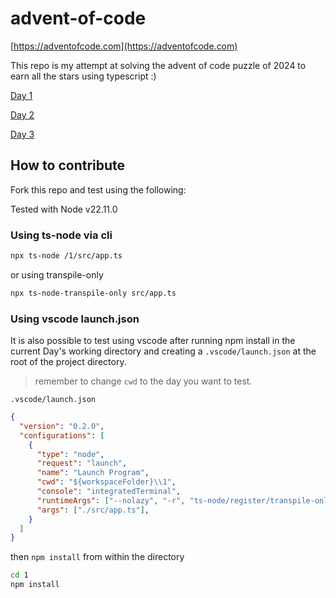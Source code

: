# advent-of-code

[https://adventofcode.com](https://adventofcode.com)

This repo is my attempt at solving the advent of code puzzle of 2024 to earn all the stars using typescript :)

[Day 1](./1/)

[Day 2](./2/)

[Day 3](./2/)

## How to contribute

Fork this repo and test using the following:

Tested with Node v22.11.0

### Using ts-node via cli

```sh
npx ts-node /1/src/app.ts
```

or using transpile-only

```sh
npx ts-node-transpile-only src/app.ts
```

### Using vscode launch.json

It is also possible to test using vscode after running npm install in the current Day's working directory and creating a `.vscode/launch.json` at the root of the project directory.
>remember to change `cwd` to the day you want to test.

`.vscode/launch.json`

```json
{
  "version": "0.2.0",
  "configurations": [
    {
      "type": "node",
      "request": "launch",
      "name": "Launch Program",
      "cwd": "${workspaceFolder}\\1",
      "console": "integratedTerminal",
      "runtimeArgs": ["--nolazy", "-r", "ts-node/register/transpile-only"],
      "args": ["./src/app.ts"],
    }
  ]
}
```

then `npm install` from within the directory

  ```sh
  cd 1
  npm install
  ```
